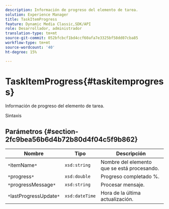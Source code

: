 ```yaml
---
description: Información de progreso del elemento de tarea.
solution: Experience Manager
title: TaskItemProgress
feature: Dynamic Media Classic,SDK/API
role: Desarrollador, administrador
translation-type: tm+mt
source-git-commit: 052bfcbcf1bd4ccf60afa7e3325bf58dd07cba85
workflow-type: tm+mt
source-wordcount: '40'
ht-degree: 15%

---
```



# TaskItemProgress{#taskitemprogress}

Información de progreso del elemento de tarea.

Sintaxis

## Parámetros {#section-2fc9bea56b6d4b72b80d4f04c5f9b862}

| Nombre | Tipo | Descripción |
|---|---|---|
| `*`itemName`*` | `xsd:string` | Nombre del elemento que se está procesando. |
| `*`progress`*` | `xsd:double` | Progreso completado %. |
| `*`progressMessage`*` | `xsd:string` | Procesar mensaje. |
| `*`lastProgressUpdate`*` | `xsd:dateTime` | Hora de la última actualización. |

